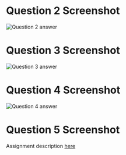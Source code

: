 
# Question 2 Screenshot

![Question 2 answer](../question1.PNG)

# Question 3 Screenshot

![Question 3 answer](..question2.PNG)

# Question 4 Screenshot

![Question 4 answer](..question3.PNG)

# Question 5 Screenshot

Assignment description [here](https://raw.githubusercontent.com/ra559/cis106/main/labs/lab2.md)